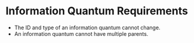 Information Quantum Requirements
================================

- The ID and type of an information quantum cannot change.
- An information quantum cannot have multiple parents.